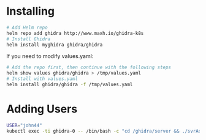 # Installing

```bash
# Add Helm repo
helm repo add ghidra http://www.maxh.io/ghidra-k8s
# Install Ghidra
helm install myghidra ghidra/ghidra
```

If you need to modify values.yaml:

```bash
# Add the repo first, then continue with the following steps
helm show values ghidra/ghidra > /tmp/values.yaml
# Install with values.yaml
helm install ghidra/ghidra -f /tmp/values.yaml
```

# Adding Users

```bash
USER="john44"
kubectl exec -ti ghidra-0 -- /bin/bash -c "cd /ghidra/server && ./svrAdmin -add ${USER}"
```
